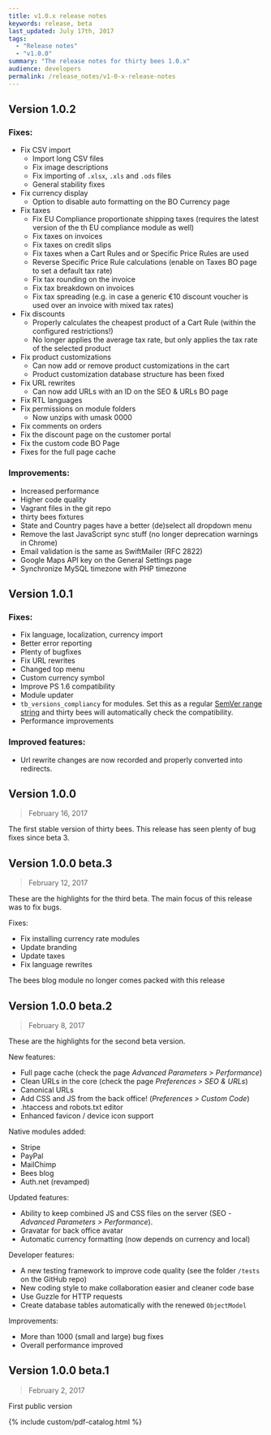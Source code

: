 ```yaml
---
title: v1.0.x release notes
keywords: release, beta
last_updated: July 17th, 2017
tags: 
  - "Release notes"
  - "v1.0.0"
summary: "The release notes for thirty bees 1.0.x"
audience: developers
permalink: /release_notes/v1-0-x-release-notes
---
```


## Version 1.0.2
### Fixes:  
- Fix CSV import  
  - Import long CSV files
  - Fix image descriptions
  - Fix importing of `.xlsx`, `.xls` and `.ods` files
  - General stability fixes
- Fix currency display
  - Option to disable auto formatting on the BO Currency page
- Fix taxes
  - Fix EU Compliance proportionate shipping taxes (requires the latest version of the th EU compliance module as well)
  - Fix taxes on invoices
  - Fix taxes on credit slips
  - Fix taxes when a Cart Rules and or Specific Price Rules are used
  - Reverse Specific Price Rule calculations (enable on Taxes BO page to set a default tax rate)
  - Fix tax rounding on the invoice
  - Fix tax breakdown on invoices
  - Fix tax spreading (e.g. in case a generic €10 discount voucher is used over an invoice with mixed tax rates)
- Fix discounts
  - Properly calculates the cheapest product of a Cart Rule (within the configured restrictions!)
  - No longer applies the average tax rate, but only applies the tax rate of the selected product
- Fix product customizations
  - Can now add or remove product customizations in the cart
  - Product customization database structure has been fixed
- Fix URL rewrites
  - Can now add URLs with an ID on the SEO & URLs BO page
- Fix RTL languages
- Fix permissions on module folders
  - Now unzips with umask 0000
- Fix comments on orders
- Fix the discount page on the customer portal
- Fix the custom code BO Page
- Fixes for the full page cache

### Improvements:
 - Increased performance
 - Higher code quality
 - Vagrant files in the git repo
 - thirty bees fixtures
 - State and Country pages have a better (de)select all dropdown menu
 - Remove the last JavaScript sync stuff (no longer deprecation warnings in Chrome)
 - Email validation is the same as SwiftMailer (RFC 2822)
 - Google Maps API key on the General Settings page
 - Synchronize MySQL timezone with PHP timezone

## Version 1.0.1
### Fixes:  
- Fix language, localization, currency import
- Better error reporting
- Plenty of bugfixes
- Fix URL rewrites
- Changed top menu
- Custom currency symbol
- Improve PS 1.6 compatibility
- Module updater
- `tb_versions_compliancy` for modules. Set this as a regular [SemVer range string](https://semver.npmjs.com/) and thirty bees will automatically check the compatibility.
- Performance improvements

### Improved features:  
- Url rewrite changes are now recorded and properly converted into redirects.

## Version 1.0.0
<blockquote>February 16, 2017</blockquote>
The first stable version of thirty bees. This release has seen plenty of bug fixes since beta 3.

## Version 1.0.0 beta.3
<blockquote>February 12, 2017</blockquote>
These are the highlights for the third beta. The main focus of this release was to fix bugs.

Fixes:  
  - Fix installing currency rate modules  
  - Update branding  
  - Update taxes  
  - Fix language rewrites  
  
The bees blog module no longer comes packed with this release

## Version 1.0.0 beta.2
<blockquote>February 8, 2017</blockquote>
These are the highlights for the second beta version.

New features:  
  - Full page cache (check the page *Advanced Parameters > Performance*)  
  - Clean URLs in the core (check the page *Preferences > SEO & URLs*)  
  - Canonical URLs  
  - Add CSS and JS from the back office! (*Preferences > Custom Code*)  
  - .htaccess and robots.txt editor  
  - Enhanced favicon / device icon support  

Native modules added:  
- Stripe  
- PayPal  
- MailChimp  
- Bees blog  
- Auth.net (revamped)  

Updated features:  
- Ability to keep combined JS and CSS files on the server (SEO - *Advanced Parameters > Performance*).  
- Gravatar for back office avatar  
- Automatic currency formatting (now depends on currency and local)  

Developer features:  
- A new testing framework to improve code quality (see the folder `/tests` on the GitHub repo)  
- New coding style to make collaboration easier and cleaner code base  
- Use Guzzle for HTTP requests  
- Create database tables automatically with the renewed `ObjectModel`  

Improvements:  
- More than 1000 (small and large) bug fixes  
- Overall performance improved  

## Version 1.0.0 beta.1
<blockquote>February 2, 2017</blockquote> 
First public version

{% include custom/pdf-catalog.html %}
